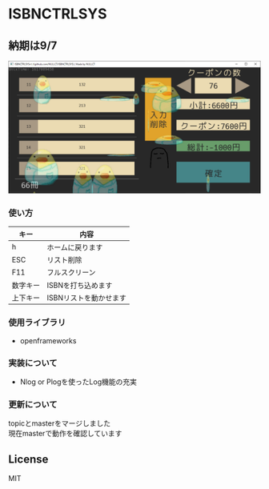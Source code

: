 # ISBNCTRLSYS

## 納期は9/7

![screenshot](scs.png)

### 使い方

| キー | 内容 |
| --- | --- |
| h | ホームに戻ります |
| ESC | リスト削除 |
| F11 | フルスクリーン |
| 数字キー | ISBNを打ち込めます |
| 上下キー | ISBNリストを動かせます |

### 使用ライブラリ

- openframeworks

### 実装について

- Nlog or Plogを使ったLog機能の充実

### 更新について

topicとmasterをマージしました  
現在masterで動作を確認しています

## License

MIT
